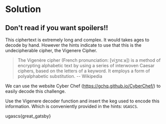 # Solution
## Don't read if you want spoilers!!

This ciphertext is extremely long and complex. It would takes ages to decode by hand. However the hints indicate to use that this is the undecipherable cipher, the Vigenere Cipher.

> The Vigenère cipher (French pronunciation: ​[viʒnɛːʁ]) is a method of encrypting alphabetic text by using a series of interwoven Caesar ciphers, based on the letters of a keyword. It employs a form of polyalphabetic substitution. -- Wikipedia

We can use the website Cyber Chef (https://gchq.github.io/CyberChef/) to easily decode this challenge.

Use the Vigenere decoder function and insert the keg used to encode this information. Which is conveniently provided in the hints: `UGASCS`.

ugascs{great_gatsby}